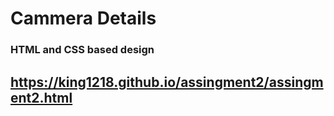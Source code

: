 # Cammera Details 
### HTML and CSS based design
## https://king1218.github.io/assingment2/assingment2.html
